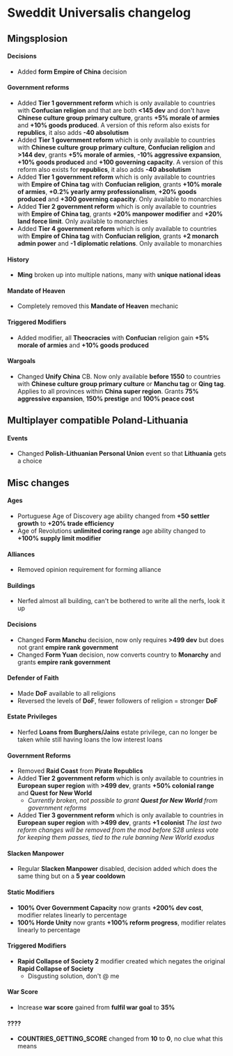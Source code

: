 # Sweddit Universalis changelog

## Mingsplosion

#### Decisions
- Added **form Empire of China** decision

#### Government reforms
- Added **Tier 1 government reform** which is only available to countries with **Confucian religion** and that are both **<145 dev** and don't have **Chinese culture group primary culture**, grants **+5% morale of armies** and **+10% goods produced**.  A version of this reform also exists for **republics**, it also adds **-40 absolutism**
- Added **Tier 1 government reform** which is only available to countries with **Chinese culture group primary culture**, **Confucian religion** and **>144 dev**, grants **+5% morale of armies**, **-10% aggressive expansion**, **+10% goods produced** and **+100 governing capacity**. A version of this reform also exists for **republics**, it also adds **-40 absolutism**
- Added **Tier 1 government reform** which is only available to countries with **Empire of China tag** with **Confucian religion**, grants **+10% morale of armies**, **+0.2% yearly army professionalism**, **+20% goods produced** and **+300 governing capacity**. Only available to monarchies
- Added **Tier 2 government reform** which is only available to countries with **Empire of China tag**, grants **+20% manpower modifier** and **+20% land force limit**. Only available to monarchies
- Added **Tier 4 government reform** which is only available to countries with **Empire of China tag** with **Confucian religion**, grants **+2 monarch admin power** and **-1 diplomatic relations**. Only available to monarchies

#### History
- **Ming** broken up into multiple nations, many with **unique national ideas**

#### Mandate of Heaven
- Completely removed this **Mandate of Heaven** mechanic

#### Triggered Modifiers
- Added modifier, all **Theocracies** with **Confucian** religion gain **+5% morale of armies** and **+10% goods produced**

#### Wargoals
- Changed **Unify China** CB. Now only available **before 1550** to countries with **Chinese culture group primary culture** or **Manchu tag** or **Qing tag**. Applies to all provinces within **China super region**. Grants **75% aggressive expansion**, **150% prestige** and **100% peace cost**

## Multiplayer compatible Poland-Lithuania
#### Events
- Changed **Polish-Lithuanian Personal Union** event so that **Lithuania** gets a choice

## Misc changes

#### Ages
- Portuguese Age of Discovery age ability changed from **+50 settler growth** to **+20% trade efficiency**
- Age of Revolutions **unlimited coring range** age ability changed to **+100% supply limit modifier**

#### Alliances
- Removed opinion requirement for forming alliance

#### Buildings
- Nerfed almost all building, can't be bothered to write all the nerfs, look it up

#### Decisions
- Changed  **Form Manchu** decision, now only requires **>499 dev** but does not grant **empire rank government**
- Changed  **Form Yuan** decision, now converts country to **Monarchy** and grants **empire rank government**

#### Defender of Faith
- Made **DoF** available to all religions
- Reversed the levels of **DoF**, fewer followers of religion = stronger **DoF**

#### Estate Privileges
- Nerfed **Loans from Burghers/Jains** estate privilege, can no longer be taken while still having loans the low interest loans

#### Government Reforms
- Removed **Raid Coast** from **Pirate Republics**
- Added **Tier 2 government reform** which is only available to countries in **European super region** with **>499 dev**, grants **+50% colonial range** and **Quest for New World**
	- *Currently broken, not possible to grant **Quest for New World** from government reforms*
- Added **Tier 3 government reform** which is only available to countries in **European super region** with **>499 dev**, grants **+1 colonist**
*The last two reform changes will be removed from the mod before S28 unless vote for keeping them passes, tied to the rule banning New World exodus*

#### Slacken Manpower
- Regular **Slacken Manpower** disabled, decision added which does the same thing but on a **5 year cooldown**

#### Static Modifiers
- **100% Over Government Capacity** now grants **+200% dev cost**, modifier relates linearly to percentage
- **100% Horde Unity** now grants **+100% reform progress**, modifier relates linearly to percentage

####  Triggered Modifiers
- **Rapid Collapse of Society 2** modifier created which negates the original **Rapid Collapse of Society**
	- Disgusting solution, don't @ me

#### War Score
- Increase **war score** gained from **fulfil war goal** to **35%**

#### ????
- **COUNTRIES_GETTING_SCORE** changed from **10** to **0**, no clue what this means